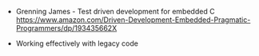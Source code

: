   
- Grenning James - Test driven development for embedded C https://www.amazon.com/Driven-Development-Embedded-Pragmatic-Programmers/dp/193435662X

- Working effectively with legacy code